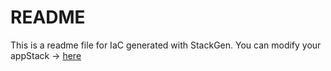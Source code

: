 # README
This is a readme file for IaC generated with StackGen.
You can modify your appStack -> [here](http://main.dev.stackgen.com/appstacks/de9da083-64b5-4d23-90e0-5b658250c345)
